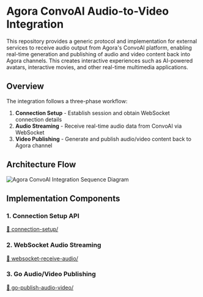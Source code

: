 # Agora ConvoAI Audio-to-Video Integration

This repository provides a generic protocol and implementation for external services to receive audio output from Agora's ConvoAI platform, enabling real-time generation and publishing of audio and video content back into Agora channels. This creates interactive experiences such as AI-powered avatars, interactive movies, and other real-time multimedia applications.

## Overview

The integration follows a three-phase workflow:

1. **Connection Setup** - Establish session and obtain WebSocket connection details
2. **Audio Streaming** - Receive real-time audio data from ConvoAI via WebSocket
3. **Video Publishing** - Generate and publish audio/video content back to Agora channel

## Architecture Flow

![Agora ConvoAI Integration Sequence Diagram](sequence-diagram.svg)

## Implementation Components

### 1. Connection Setup API
[📁 connection-setup/](./connection-setup/)

### 2. WebSocket Audio Streaming
[📁 websocket-receive-audio/](./websocket-receive-audio/)

### 3. Go Audio/Video Publishing
[📁 go-publish-audio-video/](./go-publish-audio-video/)